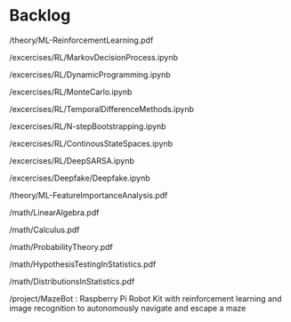 # Backlog

/theory/ML-ReinforcementLearning.pdf

/excercises/RL/MarkovDecisionProcess.ipynb

/excercises/RL/DynamicProgramming.ipynb

/excercises/RL/MonteCarlo.ipynb

/excercises/RL/TemporalDifferenceMethods.ipynb

/excercises/RL/N-stepBootstrapping.ipynb

/excercises/RL/ContinousStateSpaces.ipynb

/excercises/RL/DeepSARSA.ipynb

/excercises/Deepfake/Deepfake.ipynb

/theory/ML-FeatureImportanceAnalysis.pdf

/math/LinearAlgebra.pdf

/math/Calculus.pdf

/math/ProbabilityTheory.pdf

/math/HypothesisTestingInStatistics.pdf

/math/DistributionsInStatistics.pdf

/project/MazeBot : Raspberry Pi Robot Kit with reinforcement learning and image recognition to autonomously navigate and escape a maze
